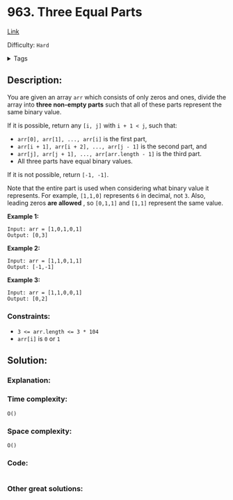 # 963. Three Equal Parts
[Link](https://leetcode.com/problems/three-equal-parts/)

Difficulty: `Hard`

<details>
<summary> Tags</summary>

`Array`, `Math`
</details>

## Description:  
You are given an array `arr` which consists of only zeros and ones, divide the
array into **three non-empty parts** such that all of these parts represent
the same binary value.

If it is possible, return any `[i, j]` with `i + 1 < j`, such that:

  * `arr[0], arr[1], ..., arr[i]` is the first part,
  * `arr[i + 1], arr[i + 2], ..., arr[j - 1]` is the second part, and
  * `arr[j], arr[j + 1], ..., arr[arr.length - 1]` is the third part.
  * All three parts have equal binary values.

If it is not possible, return `[-1, -1]`.

Note that the entire part is used when considering what binary value it
represents. For example, `[1,1,0]` represents `6` in decimal, not `3`. Also,
leading zeros **are allowed** , so `[0,1,1]` and `[1,1]` represent the same
value.



**Example 1:**

    
    
    Input: arr = [1,0,1,0,1]
    Output: [0,3]
    

**Example 2:**

    
    
    Input: arr = [1,1,0,1,1]
    Output: [-1,-1]
    

**Example 3:**

    
    
    Input: arr = [1,1,0,0,1]
    Output: [0,2]
    



### Constraints:

  * `3 <= arr.length <= 3 * 104`
  * `arr[i]` is `0` or `1`



## Solution:  


### Explanation:  


### Time complexity:  
`O()`  


### Space complexity:  
`O()`  


### Code:  
```python

```


### Other great solutions:

